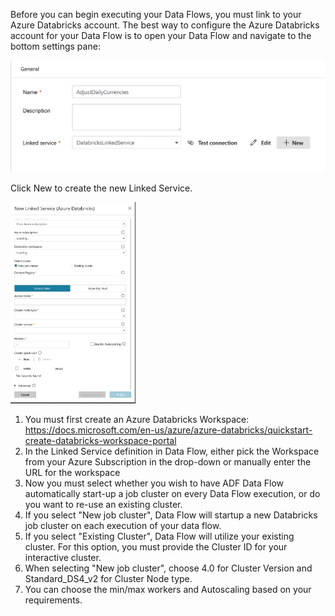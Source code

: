 Before you can begin executing your Data Flows, you must link to your Azure Databricks account. The best way to configure the Azure Databricks account for your Data Flow is to open your Data Flow and navigate to the bottom settings pane:

![Azure Databricks](../images/databricks.png "databricks")

Click New to create the new Linked Service.

<img src="../images/dbls001.png" width="200">

1. You must first create an Azure Databricks Workspace: https://docs.microsoft.com/en-us/azure/azure-databricks/quickstart-create-databricks-workspace-portal
2. In the Linked Service definition in Data Flow, either pick the Workspace from your Azure Subscription in the drop-down or manually enter the URL for the workspace
3. Now you must select whether you wish to have ADF Data Flow automatically start-up a job cluster on every Data Flow execution, or do you want to re-use an existing cluster.
4. If you select "New job cluster", Data Flow will startup a new Databricks job cluster on each execution of your data flow.
5. If you select "Existing Cluster", Data Flow will utilize your existing cluster. For this option, you must provide the Cluster ID for your interactive cluster.
6. When selecting "New job cluster", choose 4.0 for Cluster Version and Standard_DS4_v2 for Cluster Node type.
7. You can choose the min/max workers and Autoscaling based on your requirements.
